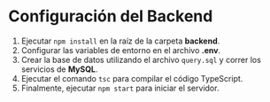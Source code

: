 # Configuración del Backend

1. Ejecutar `npm install` en la raíz de la carpeta **backend**.
2. Configurar las variables de entorno en el archivo **.env**.
3. Crear la base de datos utilizando el archivo `query.sql` y correr los servicios de **MySQL**.
4. Ejecutar el comando `tsc` para compilar el código TypeScript.
5. Finalmente, ejecutar `npm start` para iniciar el servidor.